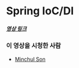 # Spring IoC/DI

##### [영상 링크](https://youtu.be/_OI9mKuFb7c)

### 이 영상을 시청한 사람

- [Minchul Son](https://github.com/MinChul-Son)
